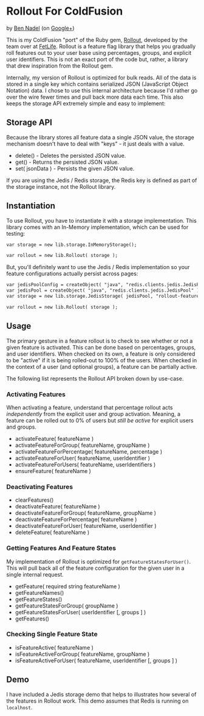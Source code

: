 
# Rollout For ColdFusion

by [Ben Nadel][bennadel] (on [Google+][googleplus])

This is my ColdFusion "port" of the Ruby gem, [Rollout][rollout], developed by the team 
over at [FetLife][fetlife]. Rollout is a feature flag library that helps you gradually roll 
features out to your user base using percentages, groups, and explicit user identifiers.
This is not an exact port of the code but, rather, a library that drew inspiration from
the Rollout gem.

Internally, my version of Rollout is optimized for bulk reads. All of the data is stored
in a single key which contains serialized JSON (JavaScript Object Notation) data. I chose
to use this internal architecture because I'd rather go over the wire fewer times and 
pull back more data each time. This also keeps the storage API extremely simple and easy
to implement:

## Storage API

Because the library stores all feature data a single JSON value, the storage mechanism
doesn't have to deal with "keys" - it just deals with a value.

* delete() - Deletes the persisted JSON value.
* get() - Returns the persisted JSON value.
* set( jsonData ) - Persists the given JSON value.

If you are using the Jedis / Redis storage, the Redis key is defined as part of the storage
instance, not the Rollout library.

## Instantiation

To use Rollout, you have to instantiate it with a storage implementation. This library 
comes with an In-Memory implementation, which can be used for testing:

```cfc
var storage = new lib.storage.InMemoryStorage();

var rollout = new lib.Rollout( storage );
```

But, you'll definitely want to use the Jedis / Redis implementation so your feature 
configurations actually persist across pages:

```cfc
var jedisPoolConfig = createObject( "java", "redis.clients.jedis.JedisPoolConfig" ).init();
var jedisPool = createObject( "java", "redis.clients.jedis.JedisPool" ).init( jedisPoolConfig, javaCast( "string", "localhost" ) );
var storage = new lib.storage.JedisStorage( jedisPool, "rollout-features" );

var rollout = new lib.Rollout( storage );
```

## Usage

The primary gesture in a feature rollout is to check to see whether or not a given feature 
is activated. This can be done based on percentages, groups, and user identifiers. When 
checked on its own, a feature is only considered to be "active" if it is being rolled-out
to 100% of the users. When checked in the context of a user (and optional groups), a feature
can be partially active.

The following list represents the Rollout API broken down by use-case.

### Activating Features

When activating a feature, understand that percentage rollout acts _independently_ from the
explicit user and group activation. Meaning, a feature can be rolled out to 0% of users but
_still be active_ for explicit users and groups.

* activateFeature( featureName )
* activateFeatureForGroup( featureName, groupName )
* activateFeatureForPercentage( featureName, percentage )
* activateFeatureForUser( featureName, userIdentifier )
* activateFeatureForUsers( featureName, userIdentifiers )
* ensureFeature( featureName )

### Deactivating Features

* clearFeatures()
* deactivateFeature( featureName )
* deactivateFeatureForGroup( featureName, groupName )
* deactivateFeatureForPercentage( featureName )
* deactivateFeatureForUser( featureName, userIdentifier )
* deleteFeature( featureName )

### Getting Features And Feature States

My implementation of Rollout is optimized for `getFeatureStatesForUser()`. This will pull
back all of the feature configuration for the given user in a single internal request.

* getFeature( required string featureName )
* getFeatureNames()
* getFeatureStates()
* getFeatureStatesForGroup( groupName )
* getFeatureStatesForUser( userIdentifier [, groups ] )
* getFeatures()

### Checking Single Feature State

* isFeatureActive( featureName )
* isFeatureActiveForGroup( featureName, groupName )
* isFeatureActiveForUser( featureName, userIdentifier [, groups ] )

## Demo

I have included a Jedis storage demo that helps to illustrates how several of the features
in Rollout work. This demo assumes that Redis is running on `localhost`.


[bennadel]: http://www.bennadel.com
[googleplus]: https://plus.google.com/108976367067760160494?rel=author
[rollout]: https://github.com/fetlife/rollout
[fetlife]: https://github.com/fetlife